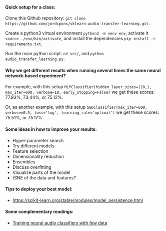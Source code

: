 #### Quick setup for a class:

Clone this Github repository: `git clone https://github.com/jordipons/sklearn-audio-transfer-learning.git`.

Create a python3 virtual environment `python3 -m venv env`, activate it `source ./env/bin/activate`, and install the dependencies `pip install -r requirements.txt`.

Run the main python script: `cd src/`, and `python audio_transfer_learning.py`.

#### Why we get different results when running several times the same neural network-based experiment?

For example, with this setup `MLPClassifier(hidden_layer_sizes=(20,), max_iter=600, verbose=10, early_stopping=False)` we get these scores: 77.93%, 73.44%, or 75.12%.

Or, as another example, with this setup `SGDClassifier(max_iter=600, verbose=0.5, loss='log', learning_rate='optimal')` we get these scores: 75.51%, or 75.17%.

#### Some ideas in how to improve your results:
- Hyper-parameter search
- Try different models
- Feature selection
- Dimensionality reduction
- Ensembles
- Discuss overfitting
- Visualize parts of the model
- tSNE of the data and features?

#### Tips to deploy your best model: 
- https://scikit-learn.org/stable/modules/model_persistence.html

#### Some complementary readings:
- [Training neural audio classifiers with few data](https://arxiv.org/abs/1810.10274)
